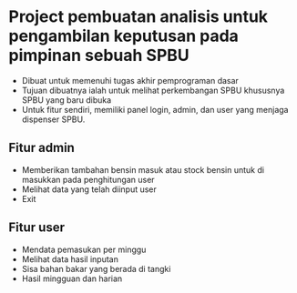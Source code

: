 # Project pembuatan analisis untuk pengambilan keputusan pada pimpinan sebuah SPBU
* Dibuat untuk memenuhi tugas akhir pemprograman dasar
* Tujuan dibuatnya ialah untuk melihat perkembangan SPBU khususnya SPBU yang baru dibuka
* Untuk fitur sendiri, memiliki panel login, admin, dan user yang menjaga dispenser SPBU.

## Fitur admin
* Memberikan tambahan bensin masuk atau stock bensin untuk di masukkan pada penghitungan user
* Melihat data yang telah diinput user
* Exit

## Fitur user
* Mendata pemasukan per minggu
* Melihat data hasil inputan
* Sisa bahan bakar yang berada di tangki
* Hasil mingguan dan harian

